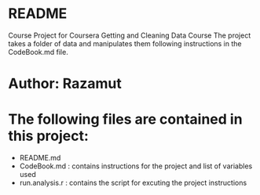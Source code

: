 README
========================================================

Course Project for Coursera Getting and Cleaning Data Course
The project takes a folder of data and manipulates them following instructions
in the CodeBook.md file.

Author: Razamut
==============================================================

The following files are contained in this project:
==================================================

* README.md
* CodeBook.md : contains instructions for the project and list of variables used
* run.analysis.r : contains the script for excuting the project instructions
